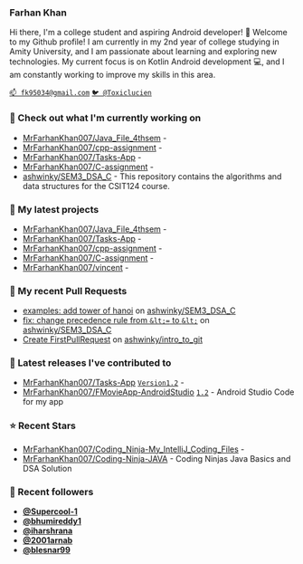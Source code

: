 ### Farhan Khan

Hi there, I'm a college student and aspiring Android developer! 👋
Welcome to my Github profile! I am currently in my 2nd year of college studying in Amity University,
  and I am passionate about learning and exploring new technologies. My current focus is on Kotlin Android development 💻, and I am constantly working to improve my skills in this area.

[`📫 fk95034@gmail.com`](mailto:fk95034@gmail.com)
[`🐦 @Toxiclucien`](https://twitter.com/Toxiclucien)

### 👷 Check out what I'm currently working on

- [MrFarhanKhan007/Java_File_4thsem](https://github.com/MrFarhanKhan007/Java_File_4thsem) - 
- [MrFarhanKhan007/cpp-assignment](https://github.com/MrFarhanKhan007/cpp-assignment) - 
- [MrFarhanKhan007/Tasks-App](https://github.com/MrFarhanKhan007/Tasks-App) - 
- [MrFarhanKhan007/C-assignment](https://github.com/MrFarhanKhan007/C-assignment) - 
- [ashwinky/SEM3_DSA_C](https://github.com/ashwinky/SEM3_DSA_C) - This repository contains the algorithms and data structures for the CSIT124 course.

### 🌱 My latest projects

- [MrFarhanKhan007/Java_File_4thsem](https://github.com/MrFarhanKhan007/Java_File_4thsem) - 
- [MrFarhanKhan007/Tasks-App](https://github.com/MrFarhanKhan007/Tasks-App) - 
- [MrFarhanKhan007/cpp-assignment](https://github.com/MrFarhanKhan007/cpp-assignment) - 
- [MrFarhanKhan007/C-assignment](https://github.com/MrFarhanKhan007/C-assignment) - 
- [MrFarhanKhan007/vincent](https://github.com/MrFarhanKhan007/vincent) - 

### 🔨 My recent Pull Requests

- [examples: add tower of hanoi](https://github.com/ashwinky/SEM3_DSA_C/pull/2) on [ashwinky/SEM3_DSA_C](https://github.com/ashwinky/SEM3_DSA_C)
- [fix: change precedence rule from `&lt;=` to `&lt;`](https://github.com/ashwinky/SEM3_DSA_C/pull/1) on [ashwinky/SEM3_DSA_C](https://github.com/ashwinky/SEM3_DSA_C)
- [Create FirstPullRequest](https://github.com/ashwinky/intro_to_git/pull/2) on [ashwinky/intro_to_git](https://github.com/ashwinky/intro_to_git)

### 🔭 Latest releases I've contributed to

- [MrFarhanKhan007/Tasks-App](https://github.com/MrFarhanKhan007/Tasks-App) [`Version1.2`](https://github.com/MrFarhanKhan007/Tasks-App/releases/tag/Version1.2) - 
- [MrFarhanKhan007/FMovieApp-AndroidStudio](https://github.com/MrFarhanKhan007/FMovieApp-AndroidStudio) [`1.2`](https://github.com/MrFarhanKhan007/FMovieApp-AndroidStudio/releases/tag/1.2) - Android Studio Code for my app

### ⭐ Recent Stars

- [MrFarhanKhan007/Coding_Ninja-My_IntelliJ_Coding_Files](https://github.com/MrFarhanKhan007/Coding_Ninja-My_IntelliJ_Coding_Files) - 
- [MrFarhanKhan007/Coding-Ninja-JAVA](https://github.com/MrFarhanKhan007/Coding-Ninja-JAVA) - Coding Ninjas Java Basics and DSA Solution

### 💖 Recent followers

- [**@Supercool-1**](https://github.com/Supercool-1)
- [**@bhumireddy1**](https://github.com/bhumireddy1)
- [**@iharshrana**](https://github.com/iharshrana)
- [**@2001arnab**](https://github.com/2001arnab)
- [**@blesnar99**](https://github.com/blesnar99)


